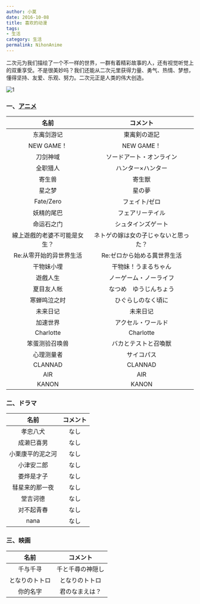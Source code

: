```yaml
---
author: 小莫
date: 2016-10-08
title: 喜欢的动漫
tags:
- 生活
category: 生活
permalink: NihonAnime
---
```

二次元为我们描绘了一个不一样的世界，一群有着精彩故事的人，还有视觉听觉上的双重享受。不是很美妙吗？我们还能从二次元里获得力量、勇气、热情、梦想，懂得坚持、友爱、乐观、努力。二次元正是人类的伟大创造。
<!-- more -->
![1](http://xiaomo.info/images/dongli3.jpg)

### 一、[アニメ](https://zh.moegirl.org)
| 名前 |コメント|
|:-------:|:---------:|
| 东离剑游记 |東离剣の遊記|
| NEW GAME！ | NEW GAME！ |
| 刀剑神域   |ソードアート・オンライン |
| 全职猎人    |ハンター×ハンター |
| 寄生兽 |寄生獣|
| 星之梦 |星の夢|
| Fate/Zero |フェイト/ゼロ|
| 妖精的尾巴 |フェアリーテイル|
| 命运石之门 |シュタインズゲート|
| 線上遊戲的老婆不可能是女生？ |ネトゲの嫁は女の子じゃないと思った？|
| Re:从零开始的异世界生活 |Re:ゼロから始める異世界生活|
| 干物妹小埋|干物妹！うまるちゃん|
| 遊戲人生|ノーゲーム・ノーライフ|
| 夏目友人帐|なつめ　ゆうじんちょう|
| 寒蝉鸣泣之时|ひぐらしのなく頃に|
| 未来日记|未来日记|
| 加速世界|アクセル・ワールド|
| Charlotte|Charlotte|
| 笨蛋测验召唤兽|バカとテストと召喚獣|
| 心理测量者|サイコパス|
| CLANNAD|CLANNAD|
| AIR|AIR|
| KANON|KANON|



### 二、ドラマ
| 名前 |コメント|
|:-------:|:---------:|
| 孝忠八犬 |なし|
| 成濑巳喜男 |なし|
| 小栗康平的泥之河 |なし|
| 小津安二郎 |なし|
| 娄烨是才子 |なし|
| 彗星来的那一夜 |なし|
| 堂吉诃德 |なし|
| 对不起青春 |なし|
| nana |なし|



### 三、映画
| 名前 |コメント|
|:-------:|:---------:|
| 千与千寻 |千と千尋の神隠し|
| となりのトトロ|となりのトトロ|
| 你的名字|君のなまえは？|

